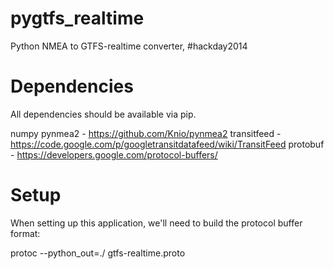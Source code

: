 pygtfs_realtime
===============

Python NMEA to GTFS-realtime converter, #hackday2014

Dependencies
============

All dependencies should be available via pip.

numpy
pynmea2 - https://github.com/Knio/pynmea2
transitfeed - https://code.google.com/p/googletransitdatafeed/wiki/TransitFeed
protobuf - https://developers.google.com/protocol-buffers/

Setup
=====

When setting up this application, we'll need to build the protocol buffer format:

protoc --python_out=./ gtfs-realtime.proto

